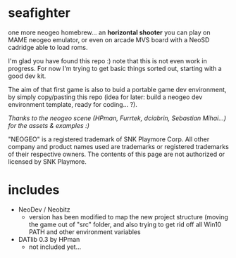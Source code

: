 # seafighter
one more neogeo homebrew... an **horizontal shooter** you can play on MAME neogeo emulator, or even on arcade MVS board with a NeoSD cadridge able to load roms.

I'm glad you have found this repo :) note that this is not even work in progress.
For now I'm trying to get basic things sorted out, starting with a good dev kit.

The aim of that first game is also to buid a portable game dev environment, by simply copy/pasting this repo (idea for later: build a neogeo dev environment template, ready for coding... ?).

*Thanks to the neogeo scene (HPman, Furrtek, dciabrin, Sebastian Mihai...) for the assets & examples :)*

"NEOGEO" is a registered trademark of SNK Playmore Corp. All other company and product names used are trademarks or registered trademarks of their respective owners.
The contents of this page are not authorized or licensed by SNK Playmore.

# includes

- NeoDev / Neobitz
  - version has been modified to map the new project structure (moving the game out of "src" folder, and also trying to get rid off all Win10 PATH and other environment variables
- DATlib 0.3 by HPman
  - not included yet...
